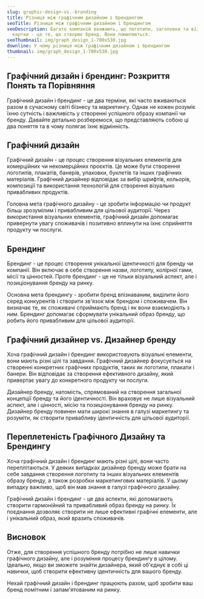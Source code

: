 ```yaml
---
slug: graphic-design-vs.-branding
title: Різниця між графічним дизайном і брендингом
seoTitle: Різниця між графічним дизайном і брендингом
seoDescription: Багато компаній вважають, що логотипи, заголовки та візитні
  картки - це те, що створює бренд. Вони помиляються.
seoThumbnail: img/graph_design_1-700x530.jpg
downline: У чому різниця між графічним дизайном і брендингом
thumbnail: img/graph_design_1-700x530.jpg
---
```


<!--StartFragment-->

## Графічний дизайн і брендинг: Розкриття Понять та Порівняння

Графічний дизайн і брендинг - це два терміни, які часто вживаються разом в сучасному світі бізнесу та маркетингу. Однак не кожен розуміє їхню сутність і важливість у створенні успішного образу компанії чи бренду. Давайте детально розберемося, що представляють собою ці два поняття та в чому полягає їхнє відмінність.

## Графічний дизайн

Графічний дизайн - це процес створення візуальних елементів для комерційних чи некомерційних проєктів. Це може бути створення логотипів, плакатів, банерів, упаковки, буклетів та інших графічних матеріалів. Графічний дизайнер відповідає за вибір шрифтів, кольорів, композиції та використання технологій для створення візуально привабливих продуктів.

Головна мета графічного дизайну - це зробити інформацію чи продукт більш зрозумілим і привабливим для цільової аудиторії. Через використання візуальних елементів, графічний дизайн допомагає привернути увагу споживачів і позитивно вплинути на їхнє сприйняття продукту чи послуги.

## Брендинг

Брендинг - це процес створення унікальної ідентичності для бренду чи компанії. Він включає в себе створення назви, логотипу, колірної гами, місії та цінностей. Проте брендинг - це не тільки візуальний аспект, але і позиціонування бренду на ринку.

Основна мета брендингу - зробити бренд впізнаваним, виділити його серед конкурентів і створити зв'язок між брендом і споживачем. Він визначає те, як споживачі сприймають бренд і як вони взаємодіють з ним. Брендинг допомагає сформувати унікальний образ бренду, що робить його привабливим для цільової аудиторії.

## Графічний дизайнер vs. Дизайнер бренду

Хоча графічний дизайн і брендинг використовують візуальні елементи, вони мають різні цілі та завдання. Графічний дизайнер фокусується на створенні конкретних графічних продуктів, таких як логотипи, плакати і банери. Він відповідає за створення ефективного дизайну, який привертає увагу до конкретного продукту чи послуги.

Дизайнер бренду, натомість, спрямований на створення загальної концепції бренду та його ідентичності. Він враховує не лише візуальний аспект, але і цінності, місію та позиціонування бренду на ринку. Дизайнер бренду повинен мати широкі знання в галузі маркетингу та розуміти, як створити привабливу ідентичність для цільової аудиторії.

## Переплетеність Графічного Дизайну та Брендингу

Хоча графічний дизайн і брендинг мають різні цілі, вони часто переплітаються. У деяких випадках дизайнер бренду може брати на себе завдання створення логотипу та інших візуальних елементів образу бренду, а також розробки маркетингових матеріалів. У цьому випадку важливо, щоб він мав знання в галузі графічного дизайну.

Графічний дизайн і брендинг - це два аспекти, які допомагають створити гармонійний та привабливий образ бренду на ринку. Їх поєднання дозволяє створити не лише ефективні графічні елементи, але і унікальний образ, який вразить споживачів.

## Висновок

Отже, для створення успішного бренду потрібно не лише навички графічного дизайну, але і розуміння процесу брендингу в цілому. Ідеально, якщо ви зможете знайти дизайнера, який об'єднує в собі ці навички, щоб створити ефективну ідентичність для вашого бренду.

Нехай графічний дизайн і брендинг працюють разом, щоб зробити ваш бренд помітним і запам'ятованим на ринку.

<!--EndFragment-->
